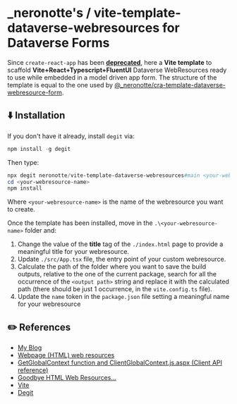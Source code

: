 # _neronotte's / vite-template-dataverse-webresources for Dataverse Forms

Since `create-react-app` has been [**deprecated**](https://react.dev/blog/2025/02/14/sunsetting-create-react-app#how-to-migrate-to-a-framework), here a **Vite template** to scaffold **Vite+React+Typescript+FluentUI** Dataverse WebResources ready to use while embedded in a model driven app form. 
The structure of the template is equal to the one used by [@_neronotte/cra-template-dataverse-webresource-form](https://dev.to/_neronotte/form-based-dataverse-web-resources-with-react-typescript-and-fluentui-part-2-84d).

## ⬇️ Installation

If you don't have it already, install `degit` via:

```Powershell
npm install -g degit
```

Then type:

```Powershell
npx degit neronotte/vite-template-dataverse-webresources#main <your-webresource-name>
cd <your-webresource-name>
npm install
```

Where `<your-webresource-name>` is the name of the webresource you want to create.

Once the template has been installed, move in the `.\<your-webresource-name>` folder and:

1. Change the value of the **title** tag of the `./index.html` page to provide a meaningful title for your webresource.
2. Update `./src/App.tsx` file, the entry point of your custom webresource.
3. Calculate the path of the folder where you want to save the build outputs, relative to the one of the current package, search for all the occurrence of the `<output path>` string and replace it with the calculated path (there should be just 1 occurrence, in the `vite.config.ts` file).
4. Update the `name` token in the `package.json` file setting a meaningful name for your webresource

## ✏️ References

- [My Blog](https://dev.to/_neronotte)
- [Webpage (HTML) web resources](https://learn.microsoft.com/en-us/dynamics365/customerengagement/on-premises/developer/webpage-html-web-resources?view=op-9-1)
- [GetGlobalContext function and ClientGlobalContext.js.aspx (Client API reference)](https://learn.microsoft.com/en-us/power-apps/developer/model-driven-apps/clientapi/reference/getglobalcontext-clientglobalcontext.js.aspx)
- [Goodbye HTML Web Resources...](https://dianabirkelbach.wordpress.com/2021/09/29/goodbye-html-web-resources/)
- [Vite](https://vite.dev/guide/)
- [Degit](https://github.com/Rich-Harris/degit)